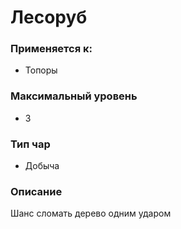 # Лесоруб

### Применяется к:

* Топоры

### Максимальный уровень&#x20;

* 3

### Тип чар

* Добыча

### Описание

Шанс сломать дерево одним ударом&#x20;
